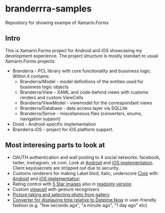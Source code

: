 # branderrra-samples
Repository for showing exampe of Xamarin.Forms
## Intro ##
This is Xamarin.Forms project for Android and iOS showcasing my development experience. The project structure is mostly standart to usual Xamarin.Forms projects:
* Branderra - PCL library with core functionality and bussiness logic. Within it contains:
  * Branderra/Model - model definitions of the entities used for bussiness logic objects
  * Branderra/View - XAML and code-behind views with customs renders and custom ViewCells
  * Branderra/ViewModel - viewmodel for the correspondant views
  * Branderra/Database - data access layer via SQLLite 
  * Branderra/Serive - miscellaneous files (converters, enums, navigation support)
* Droid - Android-specific implementation 
* Branderra.iOS - project for iOS platform support.

## Most interesing parts to look at ##
* OAUTH authentication and wall posting to 4 social networks: facebook, twiter, instragram, vk.com. Look at [Android](https://github.com/ershovd/branderrra-samples/blob/master/Droid/AndroidAuthenticator.cs) and [iOS implementation](https://github.com/ershovd/branderrra-samples/blob/master/Branderra.IOS/iOSAuthenticator.cs). Client keys\secrets are stripped out due to security.
* Customs renderers for making Label blod, italic, underscore [Core](https://github.com/ershovd/branderrra-samples/blob/master/Branderra/View/Renderers/ExtendedLabel.cs)
with [Android](https://github.com/ershovd/branderrra-samples/blob/master/Droid/Renderers/ExtendedLabelRender.cs) and [iOS implementation](https://github.com/ershovd/branderrra-samples/blob/master/Branderra.IOS/Renderers/ExtendedLabelRenderer.cs)
* Rating control with [5 Star images](https://github.com/ershovd/branderrra-samples/blob/master/Branderra/View/Renderers/StarBehaviorView.xaml.cs) also in [readonly version](https://github.com/ershovd/branderrra-samples/blob/master/Branderra/View/Renderers/StarOnlyLabeView.xaml.cs) 
* Custom [viewcell](https://github.com/ershovd/branderrra-samples/blob/master/Branderra/View/ViewCell/MainFeedViewCell.xaml) with gesture recognizers 
* [Picture taking and selecting photo from gallery](https://github.com/ershovd/branderrra-samples/blob/master/Branderra/ViewModel/PublishPostViewModel.cs#L193)
* [Converter for displaying time relative to Dateime.Now](https://github.com/ershovd/branderrra-samples/blob/master/Branderra/Service/DateToNeatTextValueConverter.cs) in user-friendly fashion (e.g. "few seconds ago", "a minute ago", "1 day ago" etc)
